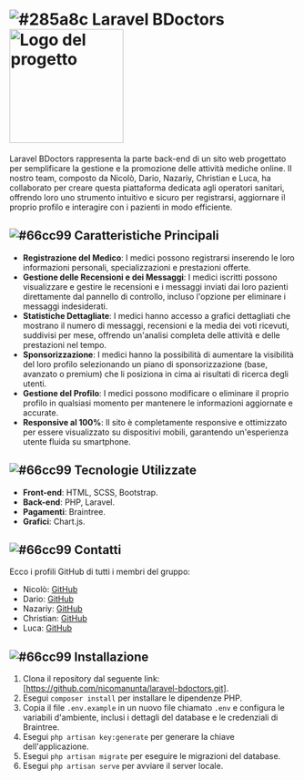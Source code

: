 

# ![#285a8c](https://via.placeholder.com/15/285a8c/000000?text=+) Laravel BDoctors                <img src="resources/img/logo.png" alt="Logo del progetto" width="200" height="200">

Laravel BDoctors rappresenta la parte back-end di un sito web progettato per semplificare la gestione e la promozione delle attività mediche online. Il nostro team, composto da Nicolò, Dario, Nazariy, Christian e Luca, ha collaborato per creare questa piattaforma dedicata agli operatori sanitari, offrendo loro uno strumento intuitivo e sicuro per registrarsi, aggiornare il proprio profilo e interagire con i pazienti in modo efficiente.

## ![#66cc99](https://via.placeholder.com/15/66cc99/000000?text=+) Caratteristiche Principali

- **Registrazione del Medico**: I medici possono registrarsi inserendo le loro informazioni personali, specializzazioni e prestazioni offerte.
- **Gestione delle Recensioni e dei Messaggi**: I medici iscritti possono visualizzare e gestire le recensioni e i messaggi inviati dai loro pazienti direttamente dal pannello di controllo, incluso l'opzione per eliminare i messaggi indesiderati.
- **Statistiche Dettagliate**: I medici hanno accesso a grafici dettagliati che mostrano il numero di messaggi, recensioni e la media dei voti ricevuti, suddivisi per mese, offrendo un'analisi completa delle attività e delle prestazioni nel tempo.
- **Sponsorizzazione**: I medici hanno la possibilità di aumentare la visibilità del loro profilo selezionando un piano di sponsorizzazione (base, avanzato o premium) che li posiziona in cima ai risultati di ricerca degli utenti.
- **Gestione del Profilo**: I medici possono modificare o eliminare il proprio profilo in qualsiasi momento per mantenere le informazioni aggiornate e accurate.
- **Responsive al 100%**: Il sito è completamente responsive e ottimizzato per essere visualizzato su dispositivi mobili, garantendo un'esperienza utente fluida su smartphone.

## ![#66cc99](https://via.placeholder.com/15/66cc99/000000?text=+) Tecnologie Utilizzate

- **Front-end**: HTML, SCSS, Bootstrap.
- **Back-end**: PHP, Laravel.
- **Pagamenti**: Braintree.
- **Grafici**: Chart.js.

## ![#66cc99](https://via.placeholder.com/15/66cc99/000000?text=+) Contatti

Ecco i profili GitHub di tutti i membri del gruppo:

- Nicolò: [GitHub](https://github.com/nicomanunta)
- Dario: [GitHub](https://github.com/DarioLoForti)
- Nazariy: [GitHub](https://github.com/Zariy7)
- Christian: [GitHub](https://github.com/Gresdian)
- Luca: [GitHub](https://github.com/LucaFormica17)

## ![#66cc99](https://via.placeholder.com/15/66cc99/000000?text=+) Installazione

1. Clona il repository dal seguente link: [https://github.com/nicomanunta/laravel-bdoctors.git].
2. Esegui `composer install` per installare le dipendenze PHP.
3. Copia il file `.env.example` in un nuovo file chiamato `.env` e configura le variabili d'ambiente, inclusi i dettagli del database e le credenziali di Braintree.
4. Esegui `php artisan key:generate` per generare la chiave dell'applicazione.
5. Esegui `php artisan migrate` per eseguire le migrazioni del database.
6. Esegui `php artisan serve` per avviare il server locale.

